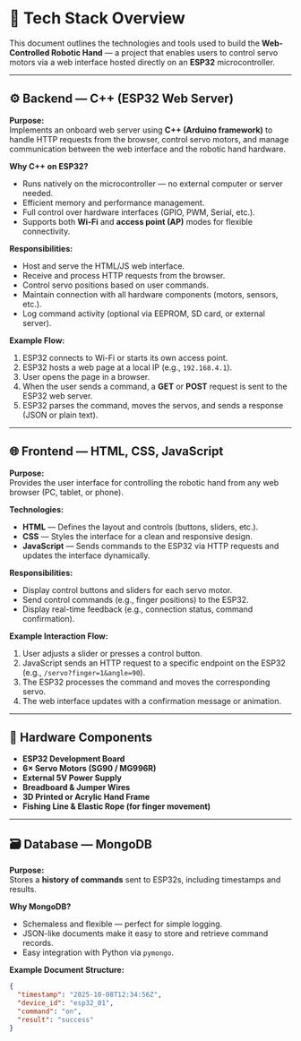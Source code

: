 # 🧠 Tech Stack Overview

This document outlines the technologies and tools used to build the **Web-Controlled Robotic Hand** — a project that enables users to control servo motors via a web interface hosted directly on an **ESP32** microcontroller.

---

## ⚙️ Backend — C++ (ESP32 Web Server)

**Purpose:**  
Implements an onboard web server using **C++ (Arduino framework)** to handle HTTP requests from the browser, control servo motors, and manage communication between the web interface and the robotic hand hardware.

**Why C++ on ESP32?**

- Runs natively on the microcontroller — no external computer or server needed.
- Efficient memory and performance management.
- Full control over hardware interfaces (GPIO, PWM, Serial, etc.).
- Supports both **Wi-Fi** and **access point (AP)** modes for flexible connectivity.

**Responsibilities:**

- Host and serve the HTML/JS web interface.
- Receive and process HTTP requests from the browser.
- Control servo positions based on user commands.
- Maintain connection with all hardware components (motors, sensors, etc.).
- Log command activity (optional via EEPROM, SD card, or external server).

**Example Flow:**

1. ESP32 connects to Wi-Fi or starts its own access point.
2. ESP32 hosts a web page at a local IP (e.g., `192.168.4.1`).
3. User opens the page in a browser.
4. When the user sends a command, a **GET** or **POST** request is sent to the ESP32 web server.
5. ESP32 parses the command, moves the servos, and sends a response (JSON or plain text).

---

## 🌐 Frontend — HTML, CSS, JavaScript

**Purpose:**  
Provides the user interface for controlling the robotic hand from any web browser (PC, tablet, or phone).

**Technologies:**

- **HTML** — Defines the layout and controls (buttons, sliders, etc.).
- **CSS** — Styles the interface for a clean and responsive design.
- **JavaScript** — Sends commands to the ESP32 via HTTP requests and updates the interface dynamically.

**Responsibilities:**

- Display control buttons and sliders for each servo motor.
- Send control commands (e.g., finger positions) to the ESP32.
- Display real-time feedback (e.g., connection status, command confirmation).

**Example Interaction Flow:**

1. User adjusts a slider or presses a control button.
2. JavaScript sends an HTTP request to a specific endpoint on the ESP32 (e.g., `/servo?finger=1&angle=90`).
3. The ESP32 processes the command and moves the corresponding servo.
4. The web interface updates with a confirmation message or animation.

---

## 🧩 Hardware Components

- **ESP32 Development Board**
- **6× Servo Motors (SG90 / MG996R)**
- **External 5V Power Supply**
- **Breadboard & Jumper Wires**
- **3D Printed or Acrylic Hand Frame**
- **Fishing Line & Elastic Rope (for finger movement)**

---

## 🗃️ Database — MongoDB

**Purpose:**  
Stores a **history of commands** sent to ESP32s, including timestamps and results.

**Why MongoDB?**

- Schemaless and flexible — perfect for simple logging.
- JSON-like documents make it easy to store and retrieve command records.
- Easy integration with Python via `pymongo`.

**Example Document Structure:**

```json
{
  "timestamp": "2025-10-08T12:34:56Z",
  "device_id": "esp32_01",
  "command": "on",
  "result": "success"
}
```
